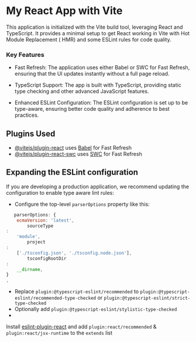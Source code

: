 # My React App with Vite

This application is initialized with the Vite build tool,
leveraging React and TypeScript. It provides a minimal setup
to get React working in Vite with Hot Module Replacement (
HMR) and some ESLint rules for code quality.

### Key Features

- Fast Refresh: The application uses either Babel or SWC for
  Fast Refresh, ensuring that the UI updates instantly
  without
  a full page reload.

- TypeScript Support: The app is built with TypeScript,
  providing static type checking and other advanced
  JavaScript
  features.
- Enhanced ESLint Configuration: The ESLint configuration is
  set up to be type-aware, ensuring better code quality and
  adherence to best practices.

## Plugins Used

- [@vitejs/plugin-react](https://github.com/vitejs/vite-plugin-react/blob/main/packages/plugin-react/README.md)
  uses [Babel](https://babeljs.io/) for Fast Refresh
- [@vitejs/plugin-react-swc](https://github.com/vitejs/vite-plugin-react-swc)
  uses [SWC](https://swc.rs/) for Fast Refresh

## Expanding the ESLint configuration

If you are developing a production application, we recommend
updating the configuration to enable type aware lint rules:

- Configure the top-level `parserOptions` property like
  this:

```js
   parserOptions: {
    ecmaVersion: 'latest',
        sourceType
:
    'module',
        project
:
    ['./tsconfig.json', './tsconfig.node.json'],
        tsconfigRootDir
:
    __dirname,
}
,
```

- Replace `plugin:@typescript-eslint/recommended`
  to `plugin:@typescript-eslint/recommended-type-checked`
  or `plugin:@typescript-eslint/strict-type-checked`
- Optionally
  add `plugin:@typescript-eslint/stylistic-type-checked`
-

Install [eslint-plugin-react](https://github.com/jsx-eslint/eslint-plugin-react)
and
add `plugin:react/recommended` & `plugin:react/jsx-runtime`
to the `extends` list